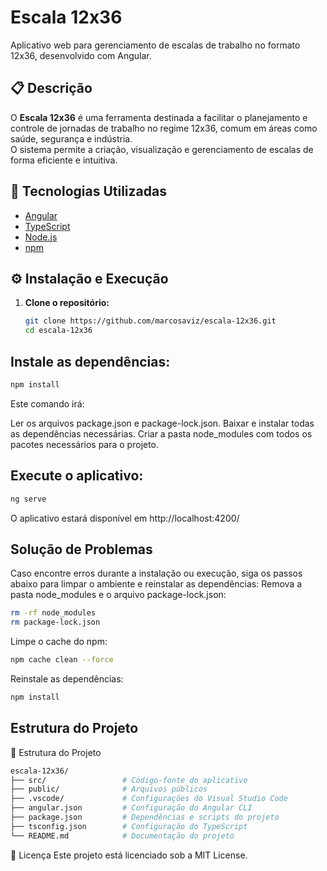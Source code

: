 # Escala 12x36

Aplicativo web para gerenciamento de escalas de trabalho no formato 12x36, desenvolvido com Angular.

## 📋 Descrição

O **Escala 12x36** é uma ferramenta destinada a facilitar o planejamento e controle de jornadas de trabalho no regime 12x36, comum em áreas como saúde, segurança e indústria.  
O sistema permite a criação, visualização e gerenciamento de escalas de forma eficiente e intuitiva.

## 🚀 Tecnologias Utilizadas

- [Angular](https://angular.io/)
- [TypeScript](https://www.typescriptlang.org/)
- [Node.js](https://nodejs.org/)
- [npm](https://www.npmjs.com/)

## ⚙️ Instalação e Execução

1. **Clone o repositório:**

   ```bash
   git clone https://github.com/marcosaviz/escala-12x36.git
   cd escala-12x36

## Instale as dependências:
```bash
npm install
```
Este comando irá:

Ler os arquivos package.json e package-lock.json.
Baixar e instalar todas as dependências necessárias.
Criar a pasta node_modules com todos os pacotes necessários para o projeto.

## Execute o aplicativo:
```bash
ng serve
```
O aplicativo estará disponível em http://localhost:4200/

## Solução de Problemas
Caso encontre erros durante a instalação ou execução, siga os passos abaixo para limpar o ambiente e reinstalar as dependências:
Remova a pasta node_modules e o arquivo package-lock.json:


```bash
rm -rf node_modules
rm package-lock.json
```
Limpe o cache do npm:


```bash
npm cache clean --force
```
Reinstale as dependências:

```bash
npm install
```

## Estrutura do Projeto
📁 Estrutura do Projeto

```bash
escala-12x36/
├── src/                 # Código-fonte do aplicativo
├── public/              # Arquivos públicos
├── .vscode/             # Configurações do Visual Studio Code
├── angular.json         # Configuração do Angular CLI
├── package.json         # Dependências e scripts do projeto
├── tsconfig.json        # Configuração do TypeScript
└── README.md            # Documentação do projeto
```
📄 Licença
Este projeto está licenciado sob a MIT License.
